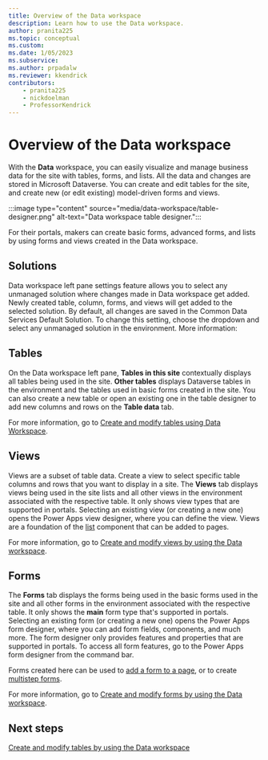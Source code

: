 ```yaml
---
title: Overview of the Data workspace
description: Learn how to use the Data workspace.
author: pranita225
ms.topic: conceptual
ms.custom: 
ms.date: 1/05/2023
ms.subservice:
ms.author: prpadalw
ms.reviewer: kkendrick
contributors:
    - pranita225
    - nickdoelman
    - ProfessorKendrick
---
```

# Overview of the Data workspace

With the **Data** workspace, you can easily visualize and manage business data for the site with tables, forms, and lists. All the data and changes are stored in Microsoft Dataverse. You can create and edit tables for the site, and create new (or edit existing) model-driven forms and views.

:::image type="content" source="media/data-workspace/table-designer.png" alt-text="Data workspace table designer.":::

For their portals, makers can create basic forms, advanced forms, and lists by using forms and views created in the Data workspace.

## Solutions

Data workspace left pane settings feature allows you to select any unmanaged solution where changes made in Data workspace get added.  Newly created table, column, forms, and views will get added to the selected solution.  By default, all changes are saved in the Common Data Services Default Solution.  To change this setting, choose the dropdown and select any unmanaged solution in the environment.  More information: 

## Tables

On the Data workspace left pane, **Tables in this site** contextually displays all tables being used in the site. **Other tables** displays Dataverse tables in the environment and the tables used in basic forms created in the site. You can also create a new table or open an existing one in the table designer to add new columns and rows on the **Table data** tab.

For more information, go to [Create and modify tables using Data Workspace](../configure/data-workspace-tables.md).

## Views

Views are a subset of table data. Create a view to select specific table columns and rows that you want to display in a site. The **Views** tab displays views being used in the site lists and all other views in the environment associated with the respective table. It only shows view types that are supported in portals. Selecting an existing view (or creating a new one) opens the Power Apps view designer, where you can define the view. Views are a foundation of the [list](add-list.md) component that can be added to pages.

For more information, go to [Create and modify views by using the Data workspace](../configure/data-workspace-views.md).

## Forms

The **Forms** tab displays the forms being used in the basic forms used in the site and all other forms in the environment associated with the respective table. It only shows the **main** form type that's supported in portals. Selecting an existing form (or creating a new one) opens the Power Apps form designer, where you can add form fields, components, and much more. The form designer only provides features and properties that are supported in portals. To access all form features, go to the Power Apps form designer from the command bar.

Forms created here can be used to [add a form to a page](add-form.md), or to create [multistep forms](multistep-forms.md).

For more information, go to [Create and modify forms by using the Data workspace](../configure/data-workspace-forms.md).

## Next steps

[Create and modify tables by using the Data workspace](../configure/data-workspace-tables.md)
